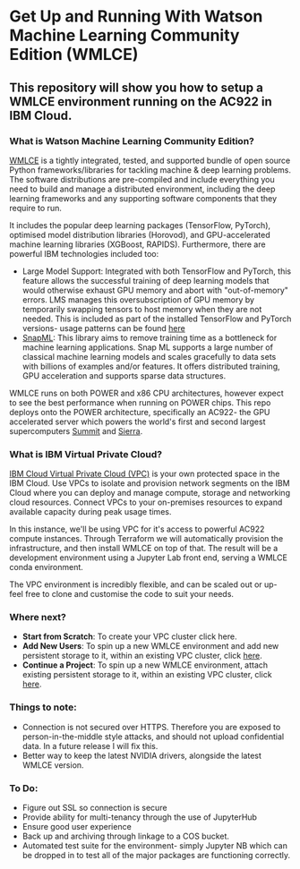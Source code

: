 # Get Up and Running With Watson Machine Learning Community Edition (WMLCE)
## This repository will show you how to setup a WMLCE environment running on the AC922 in IBM Cloud.

### What is Watson Machine Learning Community Edition?
[WMLCE](https://www.ibm.com/support/knowledgecenter/en/SS5SF7) is a tightly integrated, tested, and supported bundle of open source Python frameworks/libraries for tackling machine & deep learning problems. The software distributions are pre-compiled and include everything you need to build and manage a distributed environment, including the deep learning frameworks and any supporting software components that they require to run. 

It includes the popular deep learning packages (TensorFlow, PyTorch), optimised model distribution libraries (Horovod), and GPU-accelerated machine learning libraries (XGBoost, RAPIDS). Furthermore, there are powerful IBM technologies included too:
- Large Model Support: Integrated with both TensorFlow and PyTorch, this feature allows the successful training of deep learning models that would otherwise exhaust GPU memory and abort with "out-of-memory" errors. LMS manages this oversubscription of GPU memory by temporarily swapping tensors to host memory when they are not needed. This is included as part of the installed TensorFlow and PyTorch versions- usage patterns can be found [here](https://www.ibm.com/support/knowledgecenter/en/SS5SF7_1.7.0/navigation/wmlce_getstarted_tflms.html)
- [SnapML](https://ibmsoe.github.io/snap-ml-doc/index.html): This library aims to remove training time as a bottleneck for machine learning applications. Snap ML supports a large number of classical machine learning models and scales gracefully to data sets with billions of examples and/or features. It offers distributed training, GPU acceleration and supports sparse data structures.

WMLCE runs on both POWER and x86 CPU architectures, however expect to see the best performance when running on POWER chips. This repo deploys onto the POWER architecture, specifically an AC922- the GPU accelerated server which powers the world's first and second largest supercomputers [Summit](https://www.top500.org/system/179397) and [Sierra](https://www.top500.org/system/179398).

### What is IBM Virtual Private Cloud?
[IBM Cloud Virtual Private Cloud (VPC)](https://www.ibm.com/cloud/vpc) is your own protected space in the IBM Cloud. Use VPCs to isolate and provision network segments on the IBM Cloud where you can deploy and manage compute, storage and networking cloud resources. Connect VPCs to your on-premises resources to expand available capacity during peak usage times. 

In this instance, we'll be using VPC for it's access to powerful AC922 compute instances. Through Terraform we will automatically provision the infrastructure, and then install WMLCE on top of that. The result will be a development environment using a Jupyter Lab front end, serving a WMLCE conda environment. 

The VPC environment is incredibly flexible, and can be scaled out or up- feel free to clone and customise the code to suit your needs. 

### Where next?
* **Start from Scratch**: To create your VPC cluster click here.
* **Add New Users**: To spin up a new WMLCE environment and add new persistent storage to it, within an existing VPC cluster, click [here](https://github.com/FarrandTom/vpc-cloud-wmlce/tree/master/new_storage). 
* **Continue a Project**: To spin up a new WMLCE environment, attach existing persistent storage to it, within an existing VPC cluster, click [here](https://github.com/FarrandTom/vpc-cloud-wmlce/tree/master/existing_storage).


### Things to note:
* Connection is not secured over HTTPS. Therefore you are exposed to person-in-the-middle style attacks, and should not upload confidential data. In a future release I will fix this.
* Better way to keep the latest NVIDIA drivers, alongside the latest WMLCE version.

### To Do:
* Figure out SSL so connection is secure
* Provide ability for multi-tenancy through the use of JupyterHub
* Ensure good user experience
* Back up and archiving through linkage to a COS bucket.
* Automated test suite for the environment- simply Jupyter NB which can be dropped in to test all of the major packages are functioning correctly.
